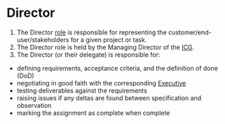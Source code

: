 # Director

1. The Director [role](..) is responsible for representing the customer/end-user/stakeholders for a given project or task.
1. The Director role is held by the Managing Director of the [ICG](https://instituteforcompgov.org/).
1. The Director (or their delegate) is responsible for:
* defining requirements, acceptance criteria, and the definition of done (DoD)
* negotiating in good faith with the corresponding [Executive](../Executive)
* testing deliverables against the requirements
* raising issues if any deltas are found between specification and observation
* marking the assignment as complete when complete

